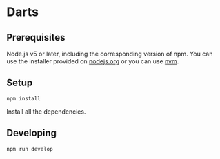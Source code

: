 # Darts

## Prerequisites

Node.js v5 or later, including the corresponding version of npm. You can use the installer provided on [nodejs.org](https://nodejs.org/en) or you can use [nvm](https://github.com/creationix/nvm).

## Setup

```
npm install
```

Install all the dependencies.

## Developing

```
npm run develop
```
